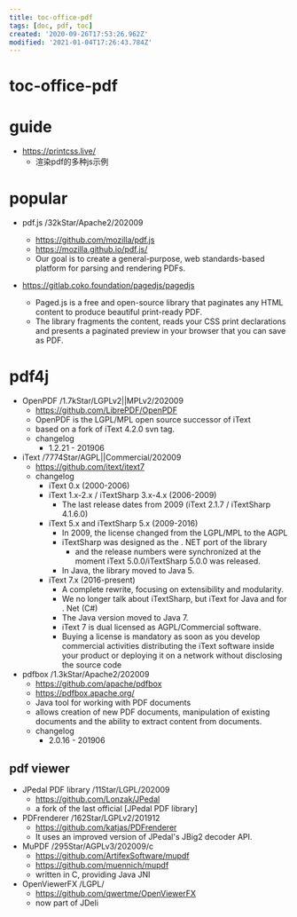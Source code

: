 ```yaml
---
title: toc-office-pdf
tags: [doc, pdf, toc]
created: '2020-09-26T17:53:26.962Z'
modified: '2021-01-04T17:26:43.784Z'
---
```


# toc-office-pdf


# guide
- https://printcss.live/
  - 渲染pdf的多种js示例
# popular

- pdf.js /32kStar/Apache2/202009
  - https://github.com/mozilla/pdf.js
  - https://mozilla.github.io/pdf.js/
  - Our goal is to create a general-purpose, web standards-based platform for parsing and rendering PDFs.


- https://gitlab.coko.foundation/pagedjs/pagedjs
  - Paged.js is a free and open-source library that paginates any HTML content to produce beautiful print-ready PDF. 
  - The library fragments the content, reads your CSS print declarations and presents a paginated preview in your browser that you can save as PDF.
# pdf4j

- OpenPDF /1.7kStar/LGPLv2||MPLv2/202009
  - https://github.com/LibrePDF/OpenPDF
  - OpenPDF is the LGPL/MPL open source successor of iText
  - based on a fork of iText 4.2.0 svn tag. 
  - changelog
    - 1.2.21 - 201906
- iText /7774Star/AGPL||Commercial/202009
  - https://github.com/itext/itext7
  - changelog
    - iText 0.x (2000-2006)
    - iText 1.x-2.x / iTextSharp 3.x-4.x (2006-2009)
      - The last release dates from 2009 (iText 2.1.7 / iTextSharp 4.1.6.0)
    - iText 5.x and iTextSharp 5.x (2009-2016)
      - In 2009, the license changed from the LGPL/MPL to the AGPL
      - iTextSharp was designed as the . NET port of the library 
        - and the release numbers were synchronized at the moment iText 5.0.0/iTextSharp 5.0.0 was released.
      - In Java, the library moved to Java 5.
    - iText 7.x (2016-present)
      - A complete rewrite, focusing on extensibility and modularity.
      - We no longer talk about iTextSharp, but iText for Java and for . Net (C#)
      - The Java version moved to Java 7.
      - iText 7 is dual licensed as AGPL/Commercial software.
      - Buying a license is mandatory as soon as you develop commercial activities distributing the iText software inside your product or deploying it on a network without disclosing the source code
- pdfbox /1.3kStar/Apache2/202009
  - https://github.com/apache/pdfbox
  - https://pdfbox.apache.org/
  - Java tool for working with PDF documents
  - allows creation of new PDF documents, manipulation of existing documents and the ability to extract content from documents.
  - changelog
    - 2.0.16 - 201906

## pdf viewer

- JPedal PDF library /11Star/LGPL/202009
  - https://github.com/Lonzak/JPedal
  - a fork of the last official [JPedal PDF library] 
- PDFrenderer  /162Star/LGPLv2/201912
  - https://github.com/katjas/PDFrenderer
  - It uses an improved version of JPedal's JBig2 decoder API.
- MuPDF /295Star/AGPLv3/202009/c
  - https://github.com/ArtifexSoftware/mupdf
  - https://github.com/muennich/mupdf
  - written in C, providing Java JNI
- OpenViewerFX  /LGPL/
  - https://github.com/qwertme/OpenViewerFX
  - now part of JDeli
